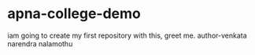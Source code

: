 # apna-college-demo
iam going to create my first repository with this, greet me.
author-venkata narendra nalamothu
